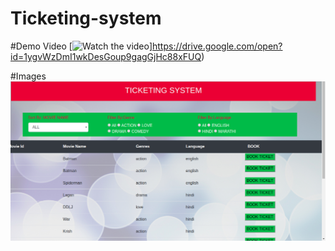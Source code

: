 # Ticketing-system


#Demo Video
[![Watch the video]()]https://drive.google.com/open?id=1ygvWzDmI1wkDesGoup9gagGjHc88xFUQ)

#Images 
![landing page](./images/LandingPage.png)